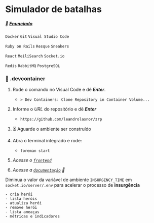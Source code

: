 # Simulador de batalhas

##### :link: [Enunciado](https://zrp.github.io/challenges/dev/)


`Docker` `Git` `Visual Studio Code`

`Ruby on Rails` `Resque` `Sneakers`

`React` `MeiliSearch` `Socket.io`

`Redis` `RabbitMQ` `PostgreSQL`

### :whale: .devcontainer

1. Rode o comando no Visual Code e dê ___Enter___.
    - `> Dev Containers: Clone Repository in Container Volume...`
2. Informe o _URL_ do repositório e dê ___Enter___
    - `https://github.com/leandrolasnor/zrp`
3. :hourglass_flowing_sand: Aguarde o ambiente ser construído

4. Abra o terminal integrado e rode:
    - `foreman start`
5. _Acesse o [`frontend`](http://localhost:3001)_

6. _Acesse a [`documentação`](http://localhost:3000/api-docs) :link:_

Diminua o valor da variável de ambiente `INSURGENCY_TIME` em `socket.io/server/.env` para acelerar o processo de __insurgência__

    - cria herói
    - lista heróis
    - atualiza herói
    - remove herói
    - lista ameaças
    - métricas e indicadores
